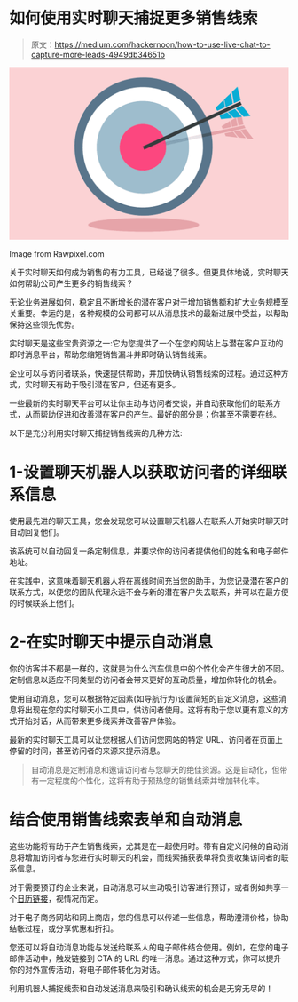 # 如何使用实时聊天捕捉更多销售线索

> 原文：<https://medium.com/hackernoon/how-to-use-live-chat-to-capture-more-leads-4949db34651b>

![](img/40218b389b29179eead2bf1775d47b8b.png)

Image from Rawpixel.com

关于实时聊天如何成为销售的有力工具，已经说了很多。但更具体地说，实时聊天如何帮助公司产生更多的销售线索？

无论业务进展如何，稳定且不断增长的潜在客户对于增加销售额和扩大业务规模至关重要。幸运的是，各种规模的公司都可以从消息技术的最新进展中受益，以帮助保持这些领先优势。

实时聊天是这些宝贵资源之一:它为您提供了一个在您的网站上与潜在客户互动的即时消息平台，帮助您缩短销售漏斗并即时确认销售线索。

企业可以与访问者联系，快速提供帮助，并加快确认销售线索的过程。通过这种方式，实时聊天有助于吸引潜在客户，但还有更多。

一些最新的实时聊天平台可以让你主动与访问者交谈，并自动获取他们的联系方式，从而帮助促进和改善潜在客户的产生。最好的部分是；你甚至不需要在线。

以下是充分利用实时聊天捕捉销售线索的几种方法:

# 1-设置聊天机器人以获取访问者的详细联系信息

使用最先进的聊天工具，您会发现您可以设置聊天机器人在联系人开始实时聊天时自动回复他们。

该系统可以自动回复一条定制信息，并要求你的访问者提供他们的姓名和电子邮件地址。

在实践中，这意味着聊天机器人将在离线时间充当您的助手，为您记录潜在客户的联系方式，以便您的团队代理永远不会与新的潜在客户失去联系，并可以在最方便的时候联系上他们。

# 2-在实时聊天中提示自动消息

你的访客并不都是一样的，这就是为什么汽车信息中的个性化会产生很大的不同。定制信息以适应不同类型的访问者会带来更好的互动质量，增加你转化的机会。

使用自动消息，您可以根据特定因素(如导航行为)设置简短的自定义消息，这些消息将出现在您的实时聊天小工具中，供访问者使用。这将有助于您以更有意义的方式开始对话，从而带来更多线索并改善客户体验。

最新的实时聊天工具可以让您根据人们访问您网站的特定 URL、访问者在页面上停留的时间，甚至访问者的来源来提示消息。

> 自动消息是定制消息和邀请访问者与您聊天的绝佳资源。这是自动化，但带有一定程度的个性化，这将有助于预热您的销售线索并增加转化率。

# 结合使用销售线索表单和自动消息

这些功能将有助于产生销售线索，尤其是在一起使用时。带有自定义问候的自动消息将增加访问者与您进行实时聊天的机会，而线索捕获表单将负责收集访问者的联系信息。

对于需要预订的企业来说，自动消息可以主动吸引访客进行预订，或者例如共享一个[日历链接](https://calendly.com/)，视情况而定。

对于电子商务网站和网上商店，您的信息可以传递一些信息，帮助澄清价格，协助结帐过程，或分享优惠和折扣。

您还可以将自动消息功能与发送给联系人的电子邮件结合使用。例如，在您的电子邮件活动中，触发链接到 CTA 的 URL 的唯一消息。通过这种方式，你可以提升你的对外宣传活动，将电子邮件转化为对话。

利用机器人捕捉线索和自动发送消息来吸引和确认线索的机会是无穷无尽的！